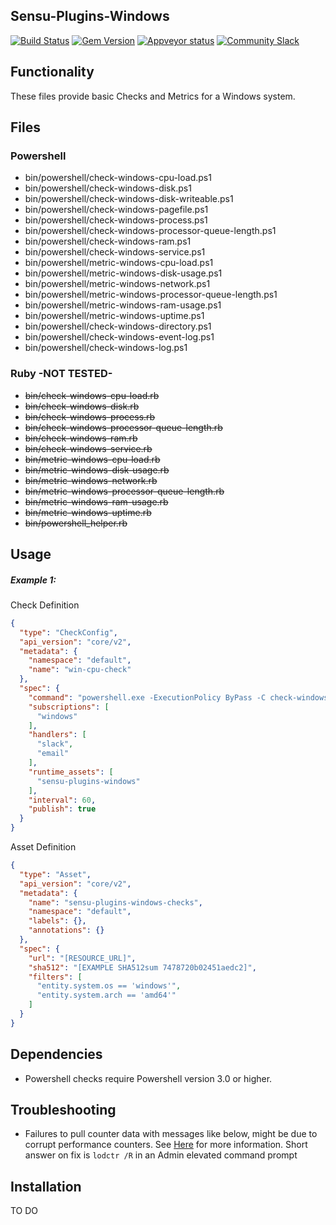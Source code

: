 ## Sensu-Plugins-Windows

[![Build Status](https://travis-ci.org/sensu-plugins/sensu-plugins-windows.svg?branch=master)](https://travis-ci.org/sensu-plugins/sensu-plugins-windows)
[![Gem Version](https://badge.fury.io/rb/sensu-plugins-windows.svg)](http://badge.fury.io/rb/sensu-plugins-windows)
[![Appveyor status](https://ci.appveyor.com/api/projects/status/j6cg9tmxs6ivscrd/branch/master?svg=true)](https://ci.appveyor.com/project/majormoses/sensu-plugins-windows/branch/master)
[![Community Slack](https://slack.sensu.io/badge.svg)](https://slack.sensu.io/badge)

## Functionality

These files provide basic Checks and Metrics for a Windows system.

## Files

### Powershell

 * bin/powershell/check-windows-cpu-load.ps1
 * bin/powershell/check-windows-disk.ps1
 * bin/powershell/check-windows-disk-writeable.ps1
 * bin/powershell/check-windows-pagefile.ps1
 * bin/powershell/check-windows-process.ps1
 * bin/powershell/check-windows-processor-queue-length.ps1
 * bin/powershell/check-windows-ram.ps1
 * bin/powershell/check-windows-service.ps1
 * bin/powershell/metric-windows-cpu-load.ps1
 * bin/powershell/metric-windows-disk-usage.ps1
 * bin/powershell/metric-windows-network.ps1
 * bin/powershell/metric-windows-processor-queue-length.ps1
 * bin/powershell/metric-windows-ram-usage.ps1
 * bin/powershell/metric-windows-uptime.ps1
 * bin/powershell/check-windows-directory.ps1
 * bin/powershell/check-windows-event-log.ps1
 * bin/powershell/check-windows-log.ps1

### Ruby -NOT TESTED-

 * ~~bin/check-windows-cpu-load.rb~~
 * ~~bin/check-windows-disk.rb~~
 * ~~bin/check-windows-process.rb~~
 * ~~bin/check-windows-processor-queue-length.rb~~
 * ~~bin/check-windows-ram.rb~~
 * ~~bin/check-windows-service.rb~~
 * ~~bin/metric-windows-cpu-load.rb~~
 * ~~bin/metric-windows-disk-usage.rb~~
 * ~~bin/metric-windows-network.rb~~
 * ~~bin/metric-windows-processor-queue-length.rb~~
 * ~~bin/metric-windows-ram-usage.rb~~
 * ~~bin/metric-windows-uptime.rb~~
 * ~~bin/powershell_helper.rb~~


## Usage

##### Example 1:

Check Definition

```json
{
  "type": "CheckConfig",
  "api_version": "core/v2",
  "metadata": {
    "namespace": "default",
    "name": "win-cpu-check"
  },
  "spec": {
    "command": "powershell.exe -ExecutionPolicy ByPass -C check-windows-cpu-load.ps1 90 95",
    "subscriptions": [
      "windows"
    ],
    "handlers": [
      "slack",
      "email"
    ],
    "runtime_assets": [
      "sensu-plugins-windows"
    ],
    "interval": 60,
    "publish": true
  }
}
```

Asset Definition

```json
{
  "type": "Asset",
  "api_version": "core/v2",
  "metadata": {
    "name": "sensu-plugins-windows-checks",
    "namespace": "default",
    "labels": {},
    "annotations": {}
  },
  "spec": {
    "url": "[RESOURCE_URL]",
    "sha512": "[EXAMPLE SHA512sum 7478720b02451aedc2]",
    "filters": [
      "entity.system.os == 'windows'",
      "entity.system.arch == 'amd64'"
    ]
  }
}
```

## Dependencies
 * Powershell checks require Powershell version 3.0 or higher.

## Troubleshooting
* Failures to pull counter data with messages like below, might be due to corrupt performance counters. See [Here](https://support.microsoft.com/en-us/help/2554336/how-to-manually-rebuild-performance-counters-for-windows-server-2008-6) for more information.  Short answer on fix is `lodctr /R` in an Admin elevated command prompt

## Installation

TO DO
